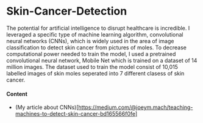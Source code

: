 # Skin-Cancer-Detection
The potential for artificial intelligence to disrupt healthcare is incredible. I leveraged a specific type of machine learning algorithm, convolutional neural networks (CNNs), which is widely used in the area of image classification to detect skin cancer from pictures of moles. To decrease computational power needed to train the model, I used a pretrained convolutional neural network, Mobile Net which is trained on a dataset of 14 million images. The dataset used to train the model consist of 10,015 labelled images of skin moles seperated into 7 different clasess of skin cancer.

#### Content
- (My article about CNNs)[https://medium.com/@joeym.mach/teaching-machines-to-detect-skin-cancer-bd165566f0fe]



